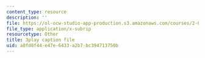 ```yaml
---
content_type: resource
description: ''
file: https://ol-ocw-studio-app-production.s3.amazonaws.com/courses/2-003sc-engineering-dynamics-fall-2011/a0fd8f44e47e6433a2b7bc394713750b_zhk9xLjrmi4.srt
file_type: application/x-subrip
resourcetype: Other
title: 3play caption file
uid: a0fd8f44-e47e-6433-a2b7-bc394713750b
---
```


